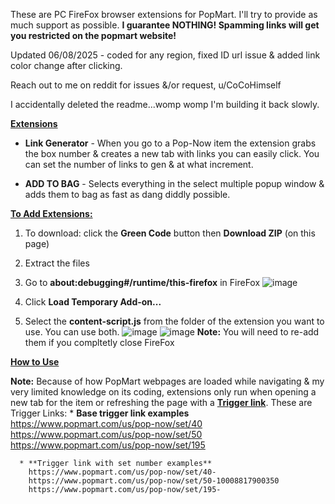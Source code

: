 These are PC FireFox browser extensions for PopMart.  I'll try to provide as much support as possible.
**I guarantee NOTHING! Spamming links will get you restricted on the popmart website!**

Updated 06/08/2025 - coded for any region, fixed ID url issue & added link color change after clicking.

Reach out to me on reddit for issues &/or request, u/CoCoHimself

I accidentally deleted the readme...womp womp I'm building it back slowly.

<ins>**Extensions**</ins>  
* **Link Generator** - When you go to a Pop-Now item the extension grabs the box number & creates a new tab with links you can easily click.  You can set the number of links to gen & at what increment.

* **ADD TO BAG** - Selects everything in the select multiple popup window & adds them to bag as fast as dang diddly possible.


<ins>**To Add Extensions:**</ins>
1. To download: click the **Green Code** button then **Download ZIP** (on this page)

2. Extract the files

3. Go to **about:debugging#/runtime/this-firefox** in FireFox
![image](https://github.com/user-attachments/assets/f428a924-5269-472f-8d6f-36dd29a60437)
4. Click **Load Temporary Add-on...**
5. Select the **content-script.js** from the folder of the extension you want to use.  You can use both.
![image](https://github.com/user-attachments/assets/f92b333b-e7c5-4618-a328-518dda18a82a)
![image](https://github.com/user-attachments/assets/dc8331b7-db27-46dd-9214-de92debe3f72)
**Note:**  You will need to re-add them if you compltetly close FireFox

<ins>**How to Use**</ins>

  **Note:** Because of how PopMart webpages are loaded while navigating & my very limited knowledge on its coding, extensions only run when opening a new tab for the item or refreshing the page with a <ins>**Trigger link**</ins>.
  These are Trigger Links:
      * **Base trigger link examples**
        https://www.popmart.com/us/pop-now/set/40
        https://www.popmart.com/us/pop-now/set/50
        https://www.popmart.com/us/pop-now/set/195
        
      * **Trigger link with set number examples**
        https://www.popmart.com/us/pop-now/set/40-
        https://www.popmart.com/us/pop-now/set/50-10008817900350
        https://www.popmart.com/us/pop-now/set/195-
